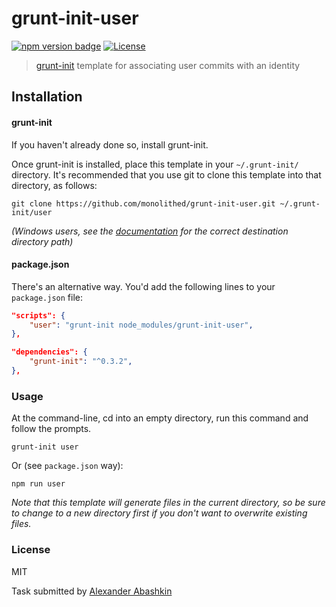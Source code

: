 # grunt-init-user

[![npm version badge](https://img.shields.io/npm/v/grunt-init-user.svg)](https://www.npmjs.org/package/grunt-init-user)
[![License](https://img.shields.io/badge/license-MIT-brightgreen.svg)](LICENSE.txt)


> [grunt-init](http://gruntjs.com/project-scaffolding) template for associating user commits with an identity 


## Installation

#### grunt-init

If you haven't already done so, install grunt-init.

Once grunt-init is installed, place this template in your `~/.grunt-init/` directory. It's recommended that you use git to clone this template into that directory, as follows:

```shell
git clone https://github.com/monolithed/grunt-init-user.git ~/.grunt-init/user
```

*(Windows users, see the [documentation](http://gruntjs.com/project-scaffolding) for the correct destination directory path)*


#### package.json

There's an alternative way. 
You'd add the following lines to your `package.json` file:

```json
"scripts": {
	"user": "grunt-init node_modules/grunt-init-user",
},

"dependencies": { 
	"grunt-init": "^0.3.2",
},
```

### Usage

At the command-line, cd into an empty directory, run this command and follow the prompts.

```
grunt-init user
```

Or (see `package.json` way):

```
npm run user
```


*Note that this template will generate files in the current directory, so be sure to change to a new directory first if you don't want to overwrite existing files.*

### License

MIT

Task submitted by [Alexander Abashkin](https://github.com/monolithed)
